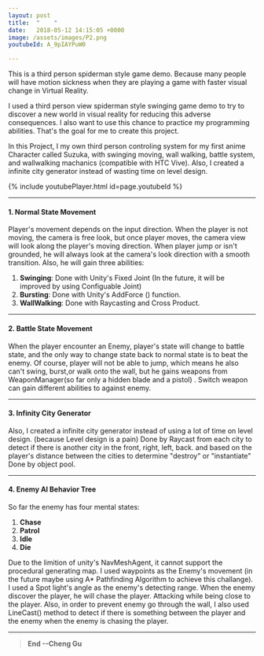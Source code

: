 ```yaml
---
layout: post
title:  "    "
date:   2018-05-12 14:15:05 +0000
image: /assets/images/P2.png
youtubeId: A_9pIAYPuW0

---
```


This is a third person spiderman style game demo. Because many people will have motion sickness when they are playing a game with faster visual change in Virtual Reality.

I used a third person view spiderman style swinging game demo to try to discover a new world in visual reality for reducing this adverse consequences. I also want to use this chance to practice my programming abilities. That's the goal for me to create this project.

In this Project, I my own third person controling system for my first anime Character called Suzuka, with swinging moving, wall walking, battle system, and wallwalking machanics (compatible with HTC Vive). Also, I created a infinite city generator instead of wasting time on level design.

{% include youtubePlayer.html id=page.youtubeId %}


---
#### 1. Normal State Movement
Player's movement depends on the input direction. When the player is not moving, the camera is free look, but once player moves, the camera view will look along the player's moving direction.
When player jump or isn't grounded, he will always look at the camera's look direction with a smooth transition. Also, he will gain three abilities: 
1. **Swinging**: Done with Unity's Fixed Joint (In the future, it will be improved by using Configuable Joint)
2. **Bursting**: Done with Unity's AddForce () function.
3. **WallWalking**: Done with Raycasting and Cross Product.

---
#### 2. Battle State Movement 
When the player encounter an Enemy, player's state will change to battle state, and the only way to change state back to normal state is to beat the enemy. Of course, player will not be able to jump, which means he also can't swing, burst,or walk onto the wall, but he gains weapons from WeaponManager(so far only a hidden blade and a pistol) . Switch weapon can gain different abilities to against enemy.

---
#### 3. Infinity City Generator
Also, I created a infinite city generator instead of using a lot of time on level design. (because Level design is a pain) Done by Raycast from each city to detect if there is another city in the front, right, left, back. and based on the player's distance between the cities to determine "destroy" or "instantiate" Done by object pool.

---
#### 4. Enemy AI Behavior Tree
So far the enemy has four mental states:
1. **Chase**
2. **Patrol**
3. **Idle**
4. **Die**

Due to the limition of unity's NavMeshAgent, it cannot support the procedural generating map. I used waypoints as the Enemy's movement (in the future maybe using A* Pathfinding Algorithm to achieve this challange). 
I used a Spot light's angle as the enemy's detecting range. When the enemy discover the player, he will chase the player. Attacking while being close to the player. Also, in order to prevent enemy go through the wall, I also used LineCast() method to detect if there is something between the player and the enemy when the enemy is chasing the player. 


---
>**End --Cheng Gu**


